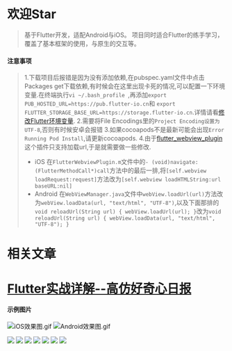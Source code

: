 # 欢迎Star

> 基于Flutter开发，适配Android与iOS。
项目同时适合Flutter的练手学习，覆盖了基本框架的使用，与原生的交互等。
#### 注意事项
> 1.下载项目后报错是因为没有添加依赖,在pubspec.yaml文件中点击Packages get下载依赖,有时候会在这里出现卡死的情况,可以配置一下环境变量.在终端执行`vi ~/.bash_profile `,再添加`export PUB_HOSTED_URL=https://pub.flutter-io.cn`和
`export FLUTTER_STORAGE_BASE_URL=https://storage.flutter-io.cn`.详情请看[修改Flutter环境变量](https://flutter.io/community/china).
>2.需要将File Encodings里的`Project Encoding设置为UTF-8`,否则有时候安卓会报错
> 3.如果cocoapods不是最新可能会出现`Error Running Pod Install`,请更新cocoapods.
> 4.由于[flutter_webview_plugin](https://pub.dartlang.org/packages/flutter_webview_plugin)这个插件只支持加载url,于是就需要做一些修改.
>*   iOS 在`FlutterWebviewPlugin.m`文件中的`- (void)navigate:(FlutterMethodCall*)call`方法中的最后一排,将`[self.webview loadRequest:request]`方法改为`[self.webview loadHTMLString:url baseURL:nil]`
>*   Android 在`WebViewManager.java`文件中`webView.loadUrl(url)`方法改为`webView.loadData(url, "text/html", "UTF-8")`,以及下面那排的`void reloadUrl(String url) { webView.loadUrl(url); }`改为`void reloadUrl(String url) { webView.loadData(url, "text/html", "UTF-8"); }`
# 相关文章
# [Flutter实战详解--高仿好奇心日报](https://juejin.im/post/5c31f7236fb9a04a04412d0b)
#### 示例图片

![iOS效果图.gif](https://upload-images.jianshu.io/upload_images/1220329-d9aeb90fc255749e.gif?imageMogr2/auto-orient/strip)
![Android效果图.gif](https://upload-images.jianshu.io/upload_images/1220329-e329ec185551c4e4.gif?imageMogr2/auto-orient/strip)

![](https://upload-images.jianshu.io/upload_images/1220329-6213761c70c25366.png?imageMogr2/auto-orient/strip%7CimageView2/2/w/1240)
![](https://upload-images.jianshu.io/upload_images/1220329-250c5c7b013e66b2.png?imageMogr2/auto-orient/strip%7CimageView2/2/w/1240)
![](https://upload-images.jianshu.io/upload_images/1220329-131273bb45b1b79d.png?imageMogr2/auto-orient/strip%7CimageView2/2/w/1240)
![](https://upload-images.jianshu.io/upload_images/1220329-712799e7e1f86f45.png?imageMogr2/auto-orient/strip%7CimageView2/2/w/1240)
![](https://upload-images.jianshu.io/upload_images/1220329-587d0c87efcfdf3e.png?imageMogr2/auto-orient/strip%7CimageView2/2/w/1240)
![](https://upload-images.jianshu.io/upload_images/1220329-138e45f5633e2d5c.png?imageMogr2/auto-orient/strip%7CimageView2/2/w/1240)
![](https://upload-images.jianshu.io/upload_images/1220329-53cae7d88c690973.png?imageMogr2/auto-orient/strip%7CimageView2/2/w/1240)

